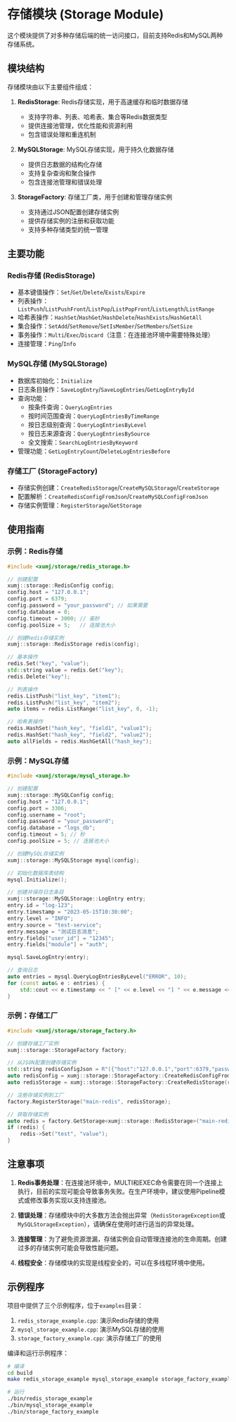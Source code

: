 # 存储模块 (Storage Module)

这个模块提供了对多种存储后端的统一访问接口，目前支持Redis和MySQL两种存储系统。

## 模块结构

存储模块由以下主要组件组成：

1. **RedisStorage**: Redis存储实现，用于高速缓存和临时数据存储
   - 支持字符串、列表、哈希表、集合等Redis数据类型
   - 提供连接池管理，优化性能和资源利用
   - 包含错误处理和重连机制

2. **MySQLStorage**: MySQL存储实现，用于持久化数据存储
   - 提供日志数据的结构化存储
   - 支持复杂查询和聚合操作
   - 包含连接池管理和错误处理

3. **StorageFactory**: 存储工厂类，用于创建和管理存储实例
   - 支持通过JSON配置创建存储实例
   - 提供存储实例的注册和获取功能
   - 支持多种存储类型的统一管理

## 主要功能

### Redis存储 (RedisStorage)

- 基本键值操作：`Set`/`Get`/`Delete`/`Exists`/`Expire`
- 列表操作：`ListPush`/`ListPushFront`/`ListPop`/`ListPopFront`/`ListLength`/`ListRange`
- 哈希表操作：`HashSet`/`HashGet`/`HashDelete`/`HashExists`/`HashGetAll`
- 集合操作：`SetAdd`/`SetRemove`/`SetIsMember`/`SetMembers`/`SetSize`
- 事务操作：`Multi`/`Exec`/`Discard`（注意：在连接池环境中需要特殊处理）
- 连接管理：`Ping`/`Info`

### MySQL存储 (MySQLStorage)

- 数据库初始化：`Initialize`
- 日志条目操作：`SaveLogEntry`/`SaveLogEntries`/`GetLogEntryById`
- 查询功能：
  - 按条件查询：`QueryLogEntries`
  - 按时间范围查询：`QueryLogEntriesByTimeRange`
  - 按日志级别查询：`QueryLogEntriesByLevel`
  - 按日志来源查询：`QueryLogEntriesBySource`
  - 全文搜索：`SearchLogEntriesByKeyword`
- 管理功能：`GetLogEntryCount`/`DeleteLogEntriesBefore`

### 存储工厂 (StorageFactory)

- 存储实例创建：`CreateRedisStorage`/`CreateMySQLStorage`/`CreateStorage`
- 配置解析：`CreateRedisConfigFromJson`/`CreateMySQLConfigFromJson`
- 存储实例管理：`RegisterStorage`/`GetStorage`

## 使用指南

### 示例：Redis存储

```cpp
#include <xumj/storage/redis_storage.h>

// 创建配置
xumj::storage::RedisConfig config;
config.host = "127.0.0.1";
config.port = 6379;
config.password = "your_password"; // 如果需要
config.database = 0;
config.timeout = 3000; // 毫秒
config.poolSize = 5;   // 连接池大小

// 创建Redis存储实例
xumj::storage::RedisStorage redis(config);

// 基本操作
redis.Set("key", "value");
std::string value = redis.Get("key");
redis.Delete("key");

// 列表操作
redis.ListPush("list_key", "item1");
redis.ListPush("list_key", "item2");
auto items = redis.ListRange("list_key", 0, -1);

// 哈希表操作
redis.HashSet("hash_key", "field1", "value1");
redis.HashSet("hash_key", "field2", "value2");
auto allFields = redis.HashGetAll("hash_key");
```

### 示例：MySQL存储

```cpp
#include <xumj/storage/mysql_storage.h>

// 创建配置
xumj::storage::MySQLConfig config;
config.host = "127.0.0.1";
config.port = 3306;
config.username = "root";
config.password = "your_password";
config.database = "logs_db";
config.timeout = 5; // 秒
config.poolSize = 5; // 连接池大小

// 创建MySQL存储实例
xumj::storage::MySQLStorage mysql(config);

// 初始化数据库表结构
mysql.Initialize();

// 创建并保存日志条目
xumj::storage::MySQLStorage::LogEntry entry;
entry.id = "log-123";
entry.timestamp = "2023-05-15T10:30:00";
entry.level = "INFO";
entry.source = "test-service";
entry.message = "测试日志消息";
entry.fields["user_id"] = "12345";
entry.fields["module"] = "auth";

mysql.SaveLogEntry(entry);

// 查询日志
auto entries = mysql.QueryLogEntriesByLevel("ERROR", 10);
for (const auto& e : entries) {
    std::cout << e.timestamp << " [" << e.level << "] " << e.message << std::endl;
}
```

### 示例：存储工厂

```cpp
#include <xumj/storage/storage_factory.h>

// 创建存储工厂实例
xumj::storage::StorageFactory factory;

// 从JSON配置创建存储实例
std::string redisConfigJson = R"({"host":"127.0.0.1","port":6379,"password":"","database":0})";
auto redisConfig = xumj::storage::StorageFactory::CreateRedisConfigFromJson(redisConfigJson);
auto redisStorage = xumj::storage::StorageFactory::CreateRedisStorage(redisConfig);

// 注册存储实例到工厂
factory.RegisterStorage("main-redis", redisStorage);

// 获取存储实例
auto redis = factory.GetStorage<xumj::storage::RedisStorage>("main-redis");
if (redis) {
    redis->Set("test", "value");
}
```

## 注意事项

1. **Redis事务处理**：在连接池环境中，MULTI和EXEC命令需要在同一个连接上执行，目前的实现可能会导致事务失败。在生产环境中，建议使用Pipeline模式或修改事务实现以支持连接池。

2. **错误处理**：存储模块中的大多数方法会抛出异常（`RedisStorageException`或`MySQLStorageException`），请确保在使用时进行适当的异常处理。

3. **连接管理**：为了避免资源泄漏，存储实例会自动管理连接池的生命周期。创建过多的存储实例可能会导致性能问题。

4. **线程安全**：存储模块的实现是线程安全的，可以在多线程环境中使用。

## 示例程序

项目中提供了三个示例程序，位于`examples`目录：

1. `redis_storage_example.cpp`: 演示Redis存储的使用
2. `mysql_storage_example.cpp`: 演示MySQL存储的使用
3. `storage_factory_example.cpp`: 演示存储工厂的使用

编译和运行示例程序：

```bash
# 编译
cd build
make redis_storage_example mysql_storage_example storage_factory_example

# 运行
./bin/redis_storage_example
./bin/mysql_storage_example
./bin/storage_factory_example
``` 